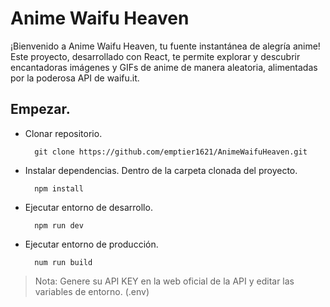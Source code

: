 # Anime Waifu Heaven
¡Bienvenido a Anime Waifu Heaven, tu fuente instantánea de alegría anime! Este proyecto, desarrollado con React, te permite explorar y descubrir encantadoras imágenes y GIFs de anime de manera aleatoria, alimentadas por la poderosa API de waifu.it.

## Empezar.
- Clonar repositorio.
  ```
    git clone https://github.com/emptier1621/AnimeWaifuHeaven.git
  ```
- Instalar dependencias. Dentro de la carpeta clonada del proyecto. 
  ```
    npm install
  ```
- Ejecutar entorno de desarrollo. 
  ```
    npm run dev
  ```
- Ejecutar entorno de producción.
  ```
    num run build
  ``` 


> Nota: Genere su API KEY en la web oficial de la API y editar las variables de entorno. (.env)

